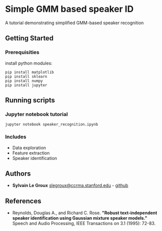 # Simple GMM based speaker ID

A tutorial demonstrating simplified GMM-based speaker recognition

## Getting Started

### Prerequisities

install python modules:

```
pip install matplotlib
pip install sklearn
pip install numpy
pip install jupyter
```

## Running scripts

### Jupyter notebook tutorial

```
jupyter notebook speaker_recognition.ipynb
```

### Includes
* Data exploration
* Feature extraction
* Speaker identification


## Authors

* **Sylvain Le Groux** <slegroux@ccrma.stanford.edu> - [github](https://github.com/slegroux)


## References

* Reynolds, Douglas A., and Richard C. Rose. **"Robust text-independent speaker identification using Gaussian mixture speaker models."** Speech and Audio Processing, IEEE Transactions on 3.1 (1995): 72-83.
